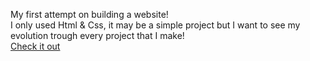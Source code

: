 My first attempt on building a website! <br>
I only used Html & Css, it may be a simple project but I want to see my evolution trough every project that I make! <br>
<a href="https://binhobinho.github.io/randomwebsite.github.io/">Check it out</a>

